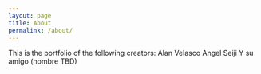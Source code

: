 ```yaml
---
layout: page
title: About
permalink: /about/
---
```


This is the portfolio of the following creators:
Alan Velasco
Angel Seiji
Y su amigo (nombre TBD)